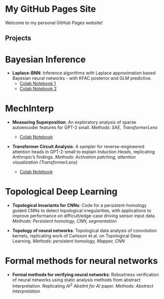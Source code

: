 # My GitHub Pages Site

Welcome to my personal GitHub Pages website!


## Projects
# Bayesian Inference
- **Laplace-BNN**: Inference algorithms with Laplace approximation based Bayesian neural networks - with KFAC posterior and GLM predictive. 
  - [Colab Notebook 1](https://github.com/romiebanerjee/laplace/blob/master/tutorial.ipynb)
  - [Colab Notebook 2](https://github.com/romiebanerjee/laplace/blob/master/segmentation_uncertainty.ipynb)

# MechInterp 
- **Measuring Superposition**: An exploratory analysis of sparse autoencoder features for GPT-2 small. *Methods: SAE, TransformerLens*
   - [Colab Notebook]()

- **Transformer Circuit Analysis**: A sampler for reverse-engineered attention heads in GPT-2-small to explain *Induction Heads*, replicating Anthropic’s findings. *Methods: Activation patching, attention visualization (TransformerLens)* 
   - [Colab Notebook]()

# Topological Deep Learning
- **Topological Invariants for CNNs**: Code for a persistent-homology guided CNNs to detect topological irregularities, with applications to improve performance on difficult/edge-case driving sensor input data. *Methods: Persistent homology, CNN, segmentation*

- **Topology of neural networks**: Topological data analysis of convolution kernels, replicating work of Carlsson et.al. on Topological Deep Learning. *Methods: persistent homology, Mapper, CNN*

# Formal methods for neural networks
- **Formal methods for verifying neural networks**: Robustness verification of neural networks using static analysis methods from abstract Interpretation. Replicating *$AI^2$ AbstInt for AI* paper. *Methods: Abstract Interpretation* 




